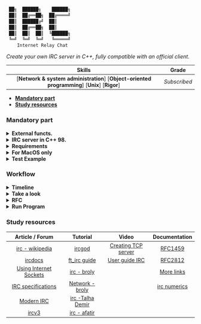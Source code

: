 ```
 ██╗  ██████╗    ██████╗
 ██║  ██╔══██╗  ██╔════╝
 ██║  ██████╔╝  ██║
 ██║  ██╔══██╗  ██║
 ██║  ██║  ██║  ╚██████╗
 ╚═╝  ╚═╝  ╚═╝   ╚═════╝
    Internet Relay Chat
```

*Create your own IRC server in C++, fully compatible with an official client.*

 Skills | Grade |
:------:|:-----:|
[**Network & system administration**] [**Object-oriented programming**] [**Unix**] [**Rigor**] | *Subscribed* |
<!-- **:white_check_mark: 100%** -->

* **[Mandatory part](#mandatory-part)**
* **[Study resources](#study-resources)**

### Mandatory part
<details>
  <summary><b>External functs.</b></summary>

*Essas funções são todas utilizadas para manipulação de sockets e operações\
de entrada/saída no ambiente Unix, com compatibilidade com C++ 98.*

Funcoes externas | Header | Brief
------- | ------ | -----
**socket**        | `<sys/socket.h>` | Cria um ponto de comunicação, usado para comunicação de rede.        
**close**         | `<unistd.h>`     | Fecha um descritor de arquivo, incluindo sockets.                    
**setsockopt**    | `<sys/socket.h>` | Configura opções de um socket, como tempo de espera ou buffer.       
**getsockname**   | `<sys/socket.h>` | Recupera o endereço associado a um socket.                          
**getprotobyname**| `<netdb.h>`      | Recupera informações sobre protocolos a partir de um nome.           
**gethostbyname** | `<netdb.h>`      | Recupera o endereço IP de um host dado o nome de domínio.            
**getaddrinfo**   | `<netdb.h>`      | Resolve hostnames para endereços IP, substituto moderno de `gethostbyname`.
**freeaddrinfo**  | `<netdb.h>`      | Libera a estrutura alocada pela função `getaddrinfo`.                
**bind**          | `<sys/socket.h>` | Associa um endereço ao socket.                                       
**connect**       | `<sys/socket.h>` | Conecta um socket a um endereço remoto.                              
**listen**        | `<sys/socket.h>` | Marca um socket para aceitar conexões de entrada.                    
**accept**        | `<sys/socket.h>` | Aceita uma conexão de entrada em um socket.                          
**htons**         | `<arpa/inet.h>`  | Converte números de porta de host para rede em ordem de bytes.       
**htonl**         | `<arpa/inet.h>`  | Converte um inteiro de 32 bits de host para rede em ordem de bytes.  
**ntohs**         | `<arpa/inet.h>`  | Converte números de porta de rede para host em ordem de bytes.       
**ntohl**         | `<arpa/inet.h>`  | Converte um inteiro de 32 bits de rede para host em ordem de bytes.  
**inet_addr**     | `<arpa/inet.h>`  | Converte um endereço IP no formato string para um valor numérico.    
**inet_ntoa**     | `<arpa/inet.h>`  | Converte um valor numérico de IP para uma string legível.            
**send**          | `<sys/socket.h>` | Envia dados através de um socket.                                    
**recv**          | `<sys/socket.h>` | Recebe dados de um socket.                                           
**signal**        | `<signal.h>`     | Configura manipuladores de sinais de sistema.                        
**sigaction**     | `<signal.h>`     | Define ações personalizadas para sinais.                             
**lseek**         | `<unistd.h>`     | Move o ponteiro de leitura/escrita de um arquivo para uma nova posição.
**fstat**         | `<sys/stat.h>`   | Obtém informações sobre um arquivo aberto.                           
**fcntl**         | `<fcntl.h>`      | Manipula descritores de arquivos, como bloquear ou configurar flags. 
**poll**          | `<poll.h>`       | Monitora múltiplos descritores de arquivo para verificar eventos.

</details>

<details>
  <summary><b>IRC server in C++ 98.</b></summary>

- Você não deve desenvolver um cliente. 
- Você não deve lidar com a comunicação de servidor para servidor.
- `./ircserv <port> <password>`
  - **port:** O número da porta na qual seu servidor IRC estará ouvindo as conexões de IRC de entrada.
  - **password:** A senha da conexão. Será necessário para qualquer cliente de IRC que tente se conectar ao seu servidor.

</details>

<details>
  <summary><b>Requirements</b></summary>

- O servidor deve ser capaz de lidar com vários clientes ao mesmo tempo e nunca travar. 
- Forking não é permitido. Todas as operações de I/O devem **não bloquear**.
- Apenas 1 poll() (ou equivalente) pode ser usado para lidar com todas essas operações\
(ler, escrever, mas também ouvir e assim por diante).

> [!NOTE]
> *Como você precisa usar descritores de arquivo sem bloqueio, é possível usar funções de read/recv ou write/send sem poll()\
(ou equivalente), e seu servidor não estaria bloqueando. Mas consumiria mais recursos do sistema.\
Assim, se você tentar read/recv ou write/send em qualquer descritor de arquivo sem usar poll() (ou equivalente), sua nota será 0.*

- Existem vários clientes de IRC. Você tem que escolher um deles como **referência**.\
Seu cliente de referência será usado durante o processo de avaliação. 
- Seu cliente de referência deve ser capaz de se conectar ao seu servidor sem encontrar nenhum erro. 
- A comunicação entre cliente e servidor deve ser feita via TCP/IP (v4 ou v6). 
- Usar seu cliente de referência com seu servidor deve ser semelhante a usá-lo com qualquer servidor IRC oficial.\
No entanto, você só precisa implementar os seguintes recursos: 
  - Você deve ser capaz de autenticar, definir um apelido, um nome de usuário, ingressar em um canal,\
  enviar e receber mensagens privadas usando seu cliente de referência. 
  - Todas as mensagens enviadas de um cliente para um canal precisam ser encaminhadas para todos os\
  outros clientes que se juntaram ao canal. 
  - Você deve ter operadores e usuários regulares. 
  - Então, você tem que implementar os comandos que são específicos para os **operadores de canal**: 
    - KICK - Ejetar um cliente do canal
    - INVITE - Convidar um cliente para um canal 
    - TOPIC - Alterar ou visualizar o canal 
    - MODE - Alterar o modo do canal: 
      - i: Definir/remover o canal somente para convite 
      - t: Definir/remover as restrições dos operadores topo o comando TOPIC para canal 
      - k: Definir/remover a chave do canal (senha) 
      - o: Dar/retirar privilégio do operador de canal
      - l: Defina/remova o limite do usuário para o canal 
- Claro, espera-se que você escreva um código limpo.

</details>

<details>
  <summary><b>For MacOS only</b></summary>

*Como o MacOS não implementa write() da mesma maneira que outros sistemas operacionais Unix,\
você tem permissão para usar fcntl(). Você deve usar descritores de arquivo no modo sem bloqueio\
para obter um comportamento semelhante ao de outros sistemas operacionais Unix.*

*No entanto, você tem permissão para usar fcntl() apenas da seguinte forma:\
`fcntl(fd, F_SETFL, O_NONBLOCK);` Qualquer outro sinalizador é proibido.*

</details>

<details>
  <summary><b>Test Example</b></summary>

- Verifique absolutamente todos os erros e problemas possíveis (receber dados parciais,\
baixa largura de banda e assim por diante). 
- Para garantir que seu servidor processe corretamente\
tudo o que você envia para ele, o seguinte teste simples usando **nc** pode ser feito:
```bash
\$> nc 127.0.0.1 6667
com^Dman^Dd
\$>
```
- Use **ctrl+D** para enviar o comando em várias partes: `'com'`, depois `'man'` e depois `'d\n'`. 
- Para processar um comando, você deve primeiro agregar os pacotes recebidos para reconstruí-lo.

</details>

### Workflow

<details>
  <summary><b>Timeline</b></summary>

[*Project Management*](https://github.com/users/martinzx13/projects/1)

*Estrutura do projeto:*
![image](./dcs/project_diagram.webp)

*Diagrama do Algoritimo:*
![image](./dcs/Algorithm_diagram.webp)

</details>

<details>
  <summary><b>Take a look</b></summary>

- \<cstring\> (c++) vs \<string.h\> (c)
- **Boost libraries** (are forbidden).
- file type *.ipp
- optional configuration file
- relacao e uso de: select(), kqueue() ou epoll().
- Use o **wireshark**/um **proxy** personalizado etc. para inspecionar a\
  comunicação entre seu servidor de referência (ou seu servidor) e você, seu cliente
- [Project reference](https://github.com/RIDWANE-EL-FILALI/FT_IRC)
- Servidores
  - [BrasIRC](https://chat.brasirc.com.br)
  - [PTnet](https://www.ptnet.org/)

</details>

<details>
  <summary><b>RFC</b></summary>

- `Servidores` são identificados exclusivamente pelo seu nome, que tem um comprimento máximo de 63 caracteres.
- `Usuários` são identificados exclusivamente por um `nickname`, com um comprimento máximo de 9 caracteres. (os clientes DEVE aceitar strings mais longas, evoluções futuras do protocolo)
- `Mensagens` Cada mensagem IRC pode consistir em até três partes principais: o prefixo (OPCIONAL), o comando e os parâmetros do comando (máximo 15). O prefixo, o comando e todos os parâmetros são separados por um caractere de espaço ASCII (0x20) cada.
- `Canais` os nomes dos canais são strings (começando com '&', '#', '+' ou '!' caractere) de comprimento de até cinquenta (50) caracteres. Além deste requisito, a única restrição para um nome de canal é que ele NÃO DEVE conter quaisquer espaços (' '), um controle G (^G ou ASCII 7), uma vírgula (','). Espaço é usado como separador de parâmetros e o comando é usado como um item de lista. Dois pontos (':') também podem ser usados ​​como delimitador para a máscara do canal. Os nomes dos canais não diferenciam maiúsculas de minúsculas. Cada prefixo caracteriza um tipo de canal diferente.
- **Devido à origem escandinava do IRC, os caracteres `{}|^` são
   considerados os equivalentes minúsculos dos caracteres `[]\~`,
   respectivamente. Esta é uma questão crítica ao determinar o
   equivalência de dois apelidos ou nomes de canais.**
- `Mensagens` Servidores e clientes enviam mensagens uns aos outros, que podem ou não
   gerar uma resposta. Se a mensagem contiver um comando válido, como
   descrito em seções posteriores, o cliente deve esperar uma resposta como
   especificado, mas não é aconselhável esperar para sempre pela resposta;
  - Cada mensagem IRC pode consistir em até três partes principais: o prefixo
   (OPCIONAL), o comando e os parâmetros do comando (máximo de
   quinze (15)). O prefixo, o comando e todos os parâmetros são separados
   por um caractere de espaço ASCII (0x20) cada. 
   O prefixo é usado pelos servidores para indicar o verdadeiro
   origem da mensagem. Se o prefixo estiver faltando na mensagem, ele
   presume-se que tenha se originado da conexão da qual foi
   recebido de. Os clientes NÃO DEVEM usar um prefixo ao enviar um
   mensagem; se eles usarem um, o único prefixo válido é o registrado
   apelido associado ao cliente. O prefixo é (':', 0x3b)
   O comando DEVE ser um comando IRC válido ou um comando de três (3) dígitos
   número representado em texto ASCII.
   - As mensagens IRC são sempre linhas de caracteres terminadas com CR-LF
   (Retorno de carro - Alimentação de linha) par, e essas mensagens NÃO DEVEM
   exceder 512 caracteres de comprimento, contando todos os caracteres, incluindo
   o CR-LF final.
  - Mensagens vazias são silenciosamente ignoradas
- Formato de mensagem em BNF Aumentado. 
  - A mensagem extraída é analisada nos componentes \<prefixo\>,
   \<comando\> e lista de parâmetros (\<params\>).
  ```
    message    =  [ ":" prefix SPACE ] command [ params ] crlf
    prefix     =  servername / ( nickname [ [ "!" user ] "@" host ] )
    command    =  1*letter / 3digit
    params     =  *14( SPACE middle ) [ SPACE ":" trailing ]
               =/ 14( SPACE middle ) [ SPACE [ ":" ] trailing ]

    nospcrlfcl =  %x01-09 / %x0B-0C / %x0E-1F / %x21-39 / %x3B-FF
                    ; any octet except NUL, CR, LF, " " and ":"
    middle     =  nospcrlfcl *( ":" / nospcrlfcl )
    trailing   =  *( ":" / " " / nospcrlfcl )

    SPACE      =  %x20        ; space character
    crlf       =  %x0D %x0A   ; "carriage return" "linefeed"
  ```
- `Registro de conexão`  Um comando "PASS" não é necessário para que uma conexão de cliente seja
   registrado, mas DEVE preceder o último do NICK/USER
  ```
  1. Pass message
  2. Nick message / 2. Service message
  3. User message
  ```
- [`Respsotas de comando`](https://datatracker.ietf.org/doc/html/rfc2812#section-5)

</details>

<details>
  <summary><b>Run Program</b></summary>

### Compilator
```bash
c++ -Wall -Wextra -Werror -std=c++98 ./server/Server.cpp ./client/Client.cpp main.cpp
```

### Compilator and Run
```bash
alias crun='c++ -Wall -Wextra -Werror -std=c++98 ./server/Server.cpp ./client/Client.cpp main.cpp && ./a.out'
```

### Valgrind Test
```bash
valgrind --leak-check=full --show-leak-kinds=all --fds=yes ./a.out
```



</details>

### Study resources
Article / Forum | Tutorial | Video | Documentation
:------:|:--------:|:-----:|:-------------:
[irc - wikipedia](https://en.wikipedia.org/wiki/IRC) | [ircgod](https://ircgod.com/) | [Creating TCP server](https://youtu.be/cNdlrbZSkyQ?si=jF6gYPAGYGEJVr_v) | [RFC1459](https://datatracker.ietf.org/doc/html/rfc1459)
[ircdocs](https://ircdocs.horse/) | [ft_irc guide](https://reactive.so/post/42-a-comprehensive-guide-to-ft_irc/) | [User guide IRC](https://youtu.be/ZA9NoLiIHCI?si=dSsAll3lBZSLPgP2) | [RFC2812](https://datatracker.ietf.org/doc/html/rfc2812)
[Using Internet Sockets](https://beej.us/guide/bgnet/html/split-wide/index.html) | [irc - broly](https://medium.com/@ridwaneelfilali/internet-relay-chat-da58a0e4d2ba) |   | [More links](https://stackoverflow.com/questions/24310/programming-a-simple-irc-internet-relay-chat-client)
[IRC specifications](https://ircdocs.horse/specs/) | [Network - broly](https://medium.com/@ridwaneelfilali/c-network-programming-5d89bd32cbb2) |    | [irc numerics](https://www.alien.net.au/irc/irc2numerics.html)
[Modern IRC](https://modern.ircdocs.horse/) | [irc -Talha Demir](https://medium.com/@talhadmr/ft-irc-server-92ffcd1d4338) |
[ircv3](https://ircv3.net/) | [irc - afatir](https://medium.com/@afatir.ahmedfatir/small-irc-server-ft-irc-42-network-7cee848de6f9) |